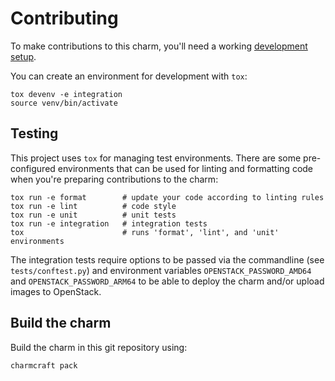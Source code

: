 # Contributing

To make contributions to this charm, you'll need a working [development setup](https://juju.is/docs/sdk/dev-setup).

You can create an environment for development with `tox`:

```shell
tox devenv -e integration
source venv/bin/activate
```

## Testing

This project uses `tox` for managing test environments. There are some pre-configured environments
that can be used for linting and formatting code when you're preparing contributions to the charm:

```shell
tox run -e format        # update your code according to linting rules
tox run -e lint          # code style
tox run -e unit          # unit tests
tox run -e integration   # integration tests
tox                      # runs 'format', 'lint', and 'unit' environments
```


The integration tests require options to be passed via the commandline (see `tests/conftest.py`) and 
environment variables `OPENSTACK_PASSWORD_AMD64` and `OPENSTACK_PASSWORD_ARM64` to be able 
to deploy the charm and/or upload images to OpenStack.

## Build the charm

Build the charm in this git repository using:

```shell
charmcraft pack
```

<!-- You may want to include any contribution/style guidelines in this document>
